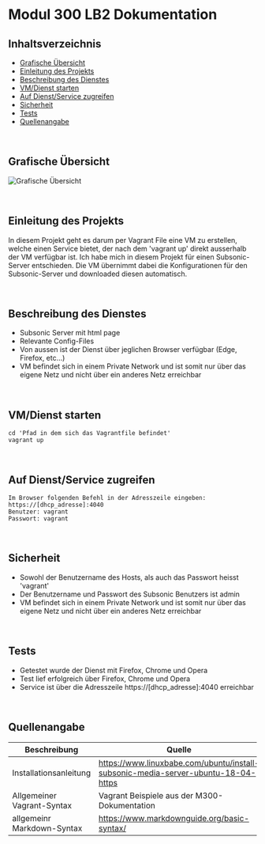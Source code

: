 # Modul 300 LB2 Dokumentation

## Inhaltsverzeichnis
- [Grafische Übersicht](#Grafische-Übersicht) 
- [Einleitung des Projekts](#Einleitung-des-Projekts) 
- [Beschreibung des Dienstes](#Beschreibung-des-Dienstes) 
- [VM/Dienst starten](#VMDienst-starten) 
- [Auf Dienst/Service zugreifen](#Auf-DienstService-zugreifen) 
- [Sicherheit](#Sicherheit) 
- [Tests](#Tests) 
- [Quellenangabe](#Quellenangabe) 

<br>

## Grafische Übersicht
![Grafische Übersicht](./Pictures/Grafische_Übersicht.png)

<br>

## Einleitung des Projekts
In diesem Projekt geht es darum per Vagrant File eine VM zu erstellen, welche einen Service bietet, der nach dem 'vagrant up' direkt ausserhalb der VM verfügbar ist. Ich habe mich in diesem Projekt für einen Subsonic-Server entschieden. Die VM übernimmt dabei die Konfigurationen für den Subsonic-Server und downloaded diesen automatisch.

<br>

## Beschreibung des Dienstes
  * Subsonic Server mit html page
  * Relevante Config-Files
  * Von aussen ist der Dienst über jeglichen Browser verfügbar (Edge, Firefox, etc...)
  * VM befindet sich in einem Private Network und ist somit nur über das eigene Netz und nicht über ein anderes Netz erreichbar

<br>

## VM/Dienst starten
    cd 'Pfad in dem sich das Vagrantfile befindet'
    vagrant up

<br>

## Auf Dienst/Service zugreifen
    Im Browser folgenden Befehl in der Adresszeile eingeben: https://[dhcp_adresse]:4040
    Benutzer: vagrant
    Passwort: vagrant

<br>

## Sicherheit
* Sowohl der Benutzername des Hosts, als auch das Passwort heisst 'vagrant'
* Der Benutzername und Passwort des Subsonic Benutzers ist admin
* VM befindet sich in einem Private Network und ist somit nur über das eigene Netz und nicht über ein anderes Netz erreichbar

<br>

## Tests
* Getestet wurde der Dienst mit Firefox, Chrome und Opera
* Test lief erfolgreich über Firefox, Chrome und Opera
* Service ist über die Adresszeile https://[dhcp_adresse]:4040 erreichbar

<br>

## Quellenangabe

| Beschreibung      | Quelle          |
| --------------| -----------------|
| Installationsanleitung | https://www.linuxbabe.com/ubuntu/install-subsonic-media-server-ubuntu-18-04-https |
| Allgemeiner Vagrant-Syntax | Vagrant Beispiele aus der M300-Dokumentation  |
| allgemeinr Markdown-Syntax | https://www.markdownguide.org/basic-syntax/ |
